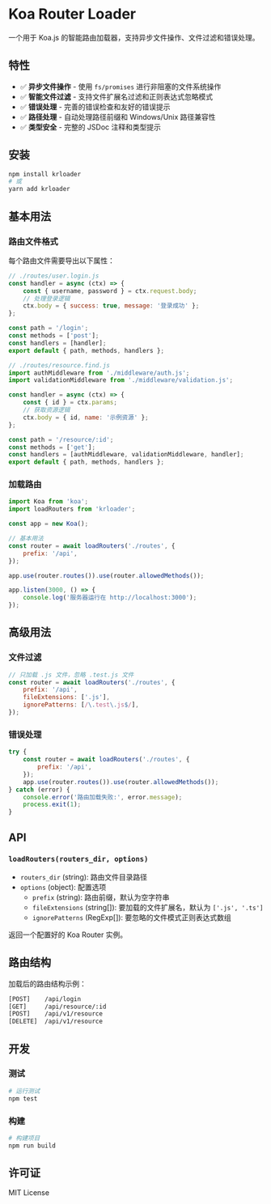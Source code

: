 # Koa Router Loader

一个用于 Koa.js 的智能路由加载器，支持异步文件操作、文件过滤和错误处理。

## 特性

-   ✅ **异步文件操作** - 使用 `fs/promises` 进行非阻塞的文件系统操作
-   ✅ **智能文件过滤** - 支持文件扩展名过滤和正则表达式忽略模式
-   ✅ **错误处理** - 完善的错误检查和友好的错误提示
-   ✅ **路径处理** - 自动处理路径前缀和 Windows/Unix 路径兼容性
-   ✅ **类型安全** - 完整的 JSDoc 注释和类型提示

## 安装

```bash
npm install krloader
# 或
yarn add krloader
```

## 基本用法

### 路由文件格式

每个路由文件需要导出以下属性：

```javascript
// ./routes/user.login.js
const handler = async (ctx) => {
    const { username, password } = ctx.request.body;
    // 处理登录逻辑
    ctx.body = { success: true, message: '登录成功' };
};

const path = '/login';
const methods = ['post'];
const handlers = [handler];
export default { path, methods, handlers };
```

```javascript
// ./routes/resource.find.js
import authMiddleware from './middleware/auth.js';
import validationMiddleware from './middleware/validation.js';

const handler = async (ctx) => {
    const { id } = ctx.params;
    // 获取资源逻辑
    ctx.body = { id, name: '示例资源' };
};

const path = '/resource/:id';
const methods = ['get'];
const handlers = [authMiddleware, validationMiddleware, handler];
export default { path, methods, handlers };
```

### 加载路由

```javascript
import Koa from 'koa';
import loadRouters from 'krloader';

const app = new Koa();

// 基本用法
const router = await loadRouters('./routes', {
    prefix: '/api',
});

app.use(router.routes()).use(router.allowedMethods());

app.listen(3000, () => {
    console.log('服务器运行在 http://localhost:3000');
});
```

## 高级用法

### 文件过滤

```javascript
// 只加载 .js 文件，忽略 .test.js 文件
const router = await loadRouters('./routes', {
    prefix: '/api',
    fileExtensions: ['.js'],
    ignorePatterns: [/\.test\.js$/],
});
```

### 错误处理

```javascript
try {
    const router = await loadRouters('./routes', {
        prefix: '/api',
    });
    app.use(router.routes()).use(router.allowedMethods());
} catch (error) {
    console.error('路由加载失败:', error.message);
    process.exit(1);
}
```

## API

### `loadRouters(routers_dir, options)`

-   `routers_dir` (string): 路由文件目录路径
-   `options` (object): 配置选项
    -   `prefix` (string): 路由前缀，默认为空字符串
    -   `fileExtensions` (string[]): 要加载的文件扩展名，默认为 `['.js', '.ts']`
    -   `ignorePatterns` (RegExp[]): 要忽略的文件模式正则表达式数组

返回一个配置好的 Koa Router 实例。

## 路由结构

加载后的路由结构示例：

```bash
[POST]    /api/login
[GET]     /api/resource/:id
[POST]    /api/v1/resource
[DELETE]  /api/v1/resource
```

## 开发

### 测试

```bash
# 运行测试
npm test
```

### 构建

```bash
# 构建项目
npm run build
```

## 许可证

MIT License
